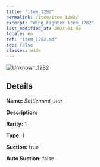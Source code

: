 ```yaml
---
title: "item_1282"
permalink: /item/item_1282/
excerpt: "Wing Fighter item_1282"
last_modified_at: 2024-01-09
locale: en
ref: "item_1282.md"
toc: false
classes: wide
---
```



 ![Unknown_1282](/images/item/Settlement_star_p.png)



## Details

 **Name:** *Settlement_star* 

 **Description:** 

 **Rarity:** 1 

 **Type:** 1 

 **Suction:** true 

 **Auto Suction:** false 


